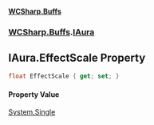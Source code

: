 #### [WCSharp.Buffs](index.md 'index')
### [WCSharp.Buffs](WCSharp.Buffs.md 'WCSharp.Buffs').[IAura](WCSharp.Buffs.IAura.md 'WCSharp.Buffs.IAura')

## IAura.EffectScale Property

```csharp
float EffectScale { get; set; }
```

#### Property Value
[System.Single](https://docs.microsoft.com/en-us/dotnet/api/System.Single 'System.Single')